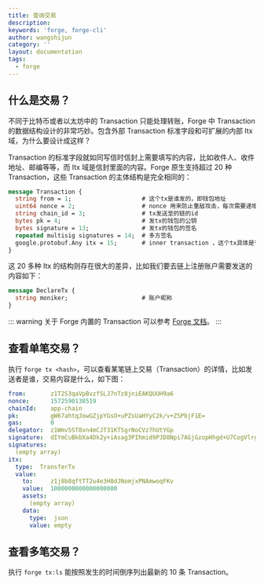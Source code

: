 ```yaml
---
title: 查询交易
description:
keywords: 'forge, forge-cli'
author: wangshijun
category: ''
layout: documentation
tags:
  - forge
---
```


## 什么是交易？

不同于比特币或者以太坊中的 Transaction 只能处理转账，Forge 中 Transaction 的数据结构设计的非常巧妙。包含外部 Transaction 标准字段和可扩展的内部 Itx 域，为什么要设计成这样？

Transaction 的标准字段就如同写信时信封上需要填写的内容，比如收件人、收件地址、邮编等等，而 Itx 域是信封里面的内容。Forge 原生支持超过 20 种 Transaction，这些 Transaction 的主体结构是完全相同的：

```protobuf
message Transaction {
  string from = 1;                    # 这个tx是谁发的，即钱包地址
  uint64 nonce = 2;                   # nonce 用来防止重敌攻击，每次需要递增发送
  string chain_id = 3;                # tx发送至的链的id
  bytes pk = 4;                       # 发tx的钱包的公钥
  bytes signature = 13;               # 发tx的钱包的签名
  repeated multisig signatures = 14;  # 多方签名
  google.protobuf.Any itx = 15;       # inner transaction ，这个tx具体是干啥的
}
```

这 20 多种 Itx 的结构则存在很大的差异，比如我们要去链上注册账户需要发送的内容如下：

```protobuf
message DeclareTx {
  string moniker;                     # 账户昵称
}
```

::: warning
关于 Forge 内置的 Transaction 可以参考 [Forge 文档](/docs/reference/txs)。
:::

## 查看单笔交易？

执行 `forge tx <hash>`，可以查看某笔链上交易（Transaction）的详情，比如发送者是谁，交易内容是什么，如下图：

```yaml
from:       z1T2S3qaVpBvzfSLJ7nTz8jniEAKQUUH9a6
nonce:      1572590138519
chainId:    app-chain
pk:         gW67ahtqJowGZjpYGsO+uPZsUaHYyC2k/v+ZSPbjF1E=
gas:        0
delegator:  z1Wmv5ST8xn4mCJT31KTSgrNoCVz7hUtYGp
signature:  dIYmCuBkbXa4Dk2y+iAsag3PIhmid9PJD8Npi7AGjGzopHhgd+U7CogVlrglotInon+IrZeE9l+krIzE79UXBg==
signatures:
  (empty array)
itx:
  type:  TransferTx
  value:
    to:     z1j8b8qftTT2u4e3H8dJNomjxPNAmwoqFKv
    value:  1000000000000000000
    assets:
      (empty array)
    data:
      type:  json
      value: empty
```

## 查看多笔交易？

执行 `forge tx:ls` 能按照发生的时间倒序列出最新的 10 条 Transaction。

